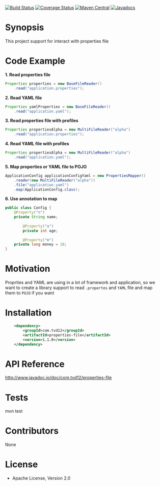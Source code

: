 [![Build Status](https://travis-ci.org/tvd12/properties-file.svg?branch=master)](https://travis-ci.org/tvd12/properties-file)
[![Coverage Status](https://coveralls.io/repos/github/tvd12/properties-file/badge.svg?branch=master)](https://coveralls.io/github/tvd12/properties-file?branch=master)
[![Maven Central](https://maven-badges.herokuapp.com/maven-central/com.tvd12/properties-file/badge.svg)](https://maven-badges.herokuapp.com/maven-central/com.tvd12/properties-file)
[![Javadocs](https://www.javadoc.io/badge/com.tvd12/properties-file.svg)](https://www.javadoc.io/doc/com.tvd12/properties-file)

# Synopsis

This project support for interact with properties file

# Code Example

**1. Read properties file**

```java
Properties properties = new BaseFileReader()
	.read("application.properties");
```

**2. Read YAML file**


```java
Properties yamlProperties = new BaseFileReader()
	.read("application.yaml");
```

**3. Read properties file with profiles**

```java
Properties propertiesAlpha = new MultiFileReader("alpha")
	.read("application.properties");
```

**4. Read YAML file with profiles**

```java
Properties propertiesAlpha = new MultiFileReader("alpha")
	.read("application.yaml");
```

**5. Map properties or YAML file to POJO**

```java
ApplicationConfig applicationConfigYaml = new PropertiesMapper()
    .reader(new MultiFileReader("alpha"))
    .file("application.yaml")
    .map(ApplicationConfig.class);
```

**6. Use annotation to map**

```java
public class Config {
	@Property("n")
	private String name;
    	
    	@Property("a")
    	private int age;
    	
    	@Property("m")
	private long money = 10;
}
```

# Motivation

Proprties and YAML are using in a lot of framework and application, so we want to create a library support to read `.propertes` and `YAML` file and map them to `POJO` if you want

# Installation

```xml
	<dependency>
		<groupId>com.tvd12</groupId>
		<artifactId>properties-file</artifactId>
		<version>1.1.0</version>
	</dependency>
```
# API Reference

http://www.javadoc.io/doc/com.tvd12/properties-file

# Tests

mvn test

# Contributors

None

# License

- Apache License, Version 2.0
	


